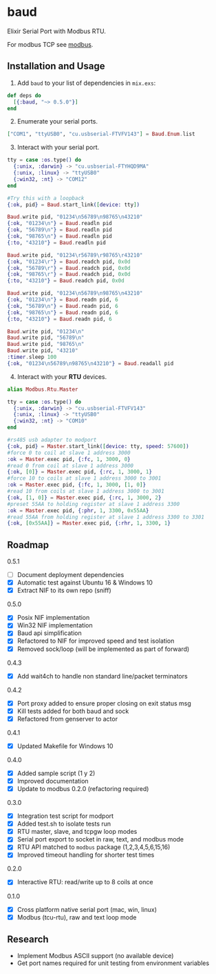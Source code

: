 # baud

Elixir Serial Port with Modbus RTU.

For modbus TCP see [modbus](https://github.com/samuelventura/modbus).

## Installation and Usage

  1. Add `baud` to your list of dependencies in `mix.exs`:

  ```elixir
  def deps do
    [{:baud, "~> 0.5.0"}]
  end
  ```

  2. Enumerate your serial ports.

  ```elixir
  ["COM1", "ttyUSB0", "cu.usbserial-FTVFV143"] = Baud.Enum.list
  ```

  3. Interact with your serial port.

  ```elixir
  tty = case :os.type() do
    {:unix, :darwin} -> "cu.usbserial-FTYHQD9MA"
    {:unix, :linux} -> "ttyUSB0"
    {:win32, :nt} -> "COM12"
  end

  #Try this with a loopback
  {:ok, pid} = Baud.start_link([device: tty])

  Baud.write pid, "01234\n56789\n98765\n43210"
  {:ok, "01234\n"} = Baud.readln pid
  {:ok, "56789\n"} = Baud.readln pid
  {:ok, "98765\n"} = Baud.readln pid
  {:to, "43210"} = Baud.readln pid

  Baud.write pid, "01234\r56789\r98765\r43210"
  {:ok, "01234\r"} = Baud.readch pid, 0x0d
  {:ok, "56789\r"} = Baud.readch pid, 0x0d
  {:ok, "98765\r"} = Baud.readch pid, 0x0d
  {:to, "43210"} = Baud.readch pid, 0x0d

  Baud.write pid, "01234\n56789\n98765\n43210"
  {:ok, "01234\n"} = Baud.readn pid, 6
  {:ok, "56789\n"} = Baud.readn pid, 6
  {:ok, "98765\n"} = Baud.readn pid, 6
  {:to, "43210"} = Baud.readn pid, 6

  Baud.write pid, "01234\n"
  Baud.write pid, "56789\n"
  Baud.write pid, "98765\n"
  Baud.write pid, "43210"
  :timer.sleep 100
  {:ok, "01234\n56789\n98765\n43210"} = Baud.readall pid
  ```

  4. Interact with your **RTU** devices.

  ```elixir    
  alias Modbus.Rtu.Master

  tty = case :os.type() do
    {:unix, :darwin} -> "cu.usbserial-FTVFV143"
    {:unix, :linux} -> "ttyUSB0"
    {:win32, :nt} -> "COM10"
  end

  #rs485 usb adapter to modport
  {:ok, pid} = Master.start_link([device: tty, speed: 57600])
  #force 0 to coil at slave 1 address 3000
  :ok = Master.exec pid, {:fc, 1, 3000, 0}
  #read 0 from coil at slave 1 address 3000
  {:ok, [0]} = Master.exec pid, {:rc, 1, 3000, 1}
  #force 10 to coils at slave 1 address 3000 to 3001
  :ok = Master.exec pid, {:fc, 1, 3000, [1, 0]}
  #read 10 from coils at slave 1 address 3000 to 3001
  {:ok, [1, 0]} = Master.exec pid, {:rc, 1, 3000, 2}
  #preset 55AA to holding register at slave 1 address 3300
  :ok = Master.exec pid, {:phr, 1, 3300, 0x55AA}
  #read 55AA from holding register at slave 1 address 3300 to 3301
  {:ok, [0x55AA]} = Master.exec pid, {:rhr, 1, 3300, 1}
  ```

## Roadmap

0.5.1

- [ ] Document deployment dependencies
- [x] Automatic test against Ubuntu 16 & Windows 10
- [x] Extract NIF to its own repo (sniff)

0.5.0

- [x] Posix NIF implementation
- [x] Win32 NIF implementation
- [x] Baud api simplification
- [x] Refactored to NIF for improved speed and test isolation
- [x] Removed sock/loop (will be implemented as part of forward)

0.4.3

- [x] Add wait4ch to handle non standard line/packet terminators

0.4.2

- [x] Port proxy added to ensure proper closing on exit status msg
- [x] Kill tests added for both baud and sock
- [x] Refactored from genserver to actor

0.4.1

- [x] Updated Makefile for Windows 10

0.4.0

- [x] Added sample script (1 y 2)
- [x] Improved documentation
- [x] Update to modbus 0.2.0 (refactoring required)

0.3.0

- [x] Integration test script for modport
- [x] Added test.sh to isolate tests run
- [x] RTU master, slave, and tcpgw loop modes
- [x] Serial port export to socket in raw, text, and modbus mode
- [x] RTU API matched to `modbus` package (1,2,3,4,5,6,15,16)
- [x] Improved timeout handling for shorter test times

0.2.0

- [x] Interactive RTU: read/write up to 8 coils at once

0.1.0

- [x] Cross platform native serial port (mac, win, linux)
- [x] Modbus (tcu-rtu), raw and text loop mode

## Research

- Implement Modbus ASCII support (no available device)
- Get port names required for unit testing from environment variables
